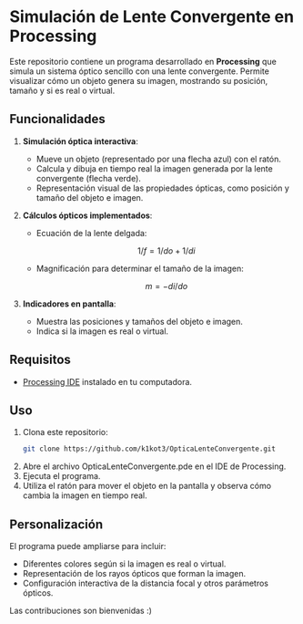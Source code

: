 # Simulación de Lente Convergente en Processing

Este repositorio contiene un programa desarrollado en **Processing** que simula un sistema óptico sencillo con una lente convergente. Permite visualizar cómo un objeto genera su imagen, mostrando su posición, tamaño y si es real o virtual.

## Funcionalidades

1. **Simulación óptica interactiva**:
   - Mueve un objeto (representado por una flecha azul) con el ratón.
   - Calcula y dibuja en tiempo real la imagen generada por la lente convergente (flecha verde).
   - Representación visual de las propiedades ópticas, como posición y tamaño del objeto e imagen.

2. **Cálculos ópticos implementados**:
   - Ecuación de la lente delgada:
     ```math
     1/f = 1/do + 1/di
     ```
   - Magnificación para determinar el tamaño de la imagen:
     ```math
     m = -di/do
     ```

3. **Indicadores en pantalla**:
   - Muestra las posiciones y tamaños del objeto e imagen.
   - Indica si la imagen es real o virtual.

## Requisitos

- [Processing IDE](https://processing.org/download) instalado en tu computadora.

## Uso

1. Clona este repositorio:
   ```bash
   git clone https://github.com/k1kot3/OpticaLenteConvergente.git
   ```
2. Abre el archivo OpticaLenteConvergente.pde en el IDE de Processing.
3. Ejecuta el programa.
4. Utiliza el ratón para mover el objeto en la pantalla y observa cómo cambia la imagen en tiempo real.

## Personalización

El programa puede ampliarse para incluir:

- Diferentes colores según si la imagen es real o virtual.
- Representación de los rayos ópticos que forman la imagen.
- Configuración interactiva de la distancia focal y otros parámetros ópticos.

Las contribuciones son bienvenidas :)

